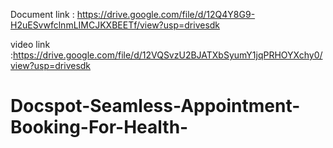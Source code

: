 Document link : https://drive.google.com/file/d/12Q4Y8G9-H2uESvwfclnmLIMCJKXBEETf/view?usp=drivesdk

video link  :https://drive.google.com/file/d/12VQSvzU2BJATXbSyumY1jqPRHOYXchy0/view?usp=drivesdk
# Docspot-Seamless-Appointment-Booking-For-Health-
